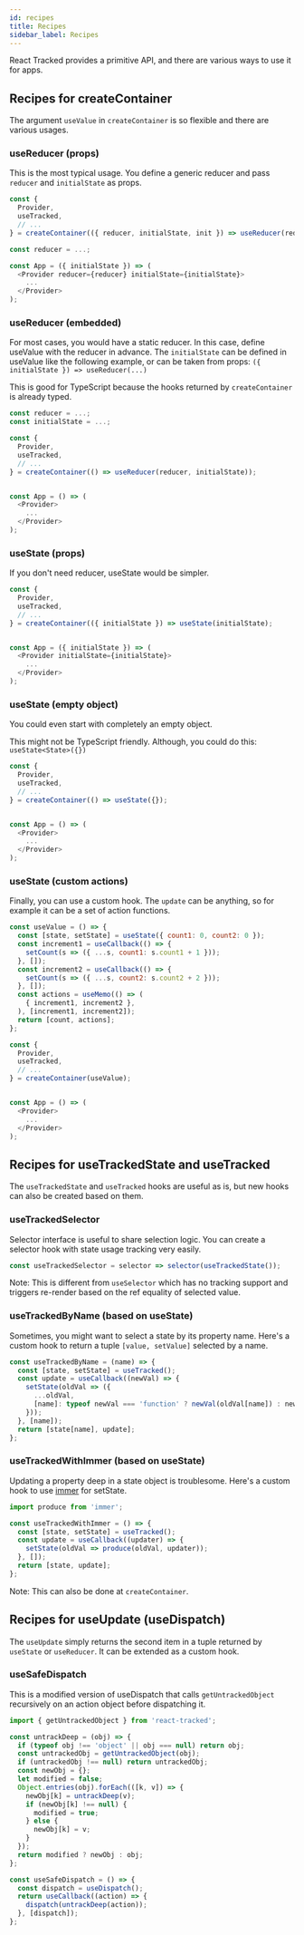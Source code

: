 ```yaml
---
id: recipes
title: Recipes
sidebar_label: Recipes
---
```


React Tracked provides a primitive API,
and there are various ways to use it for apps.

## Recipes for createContainer

The argument `useValue` in `createContainer` is so flexible
and there are various usages.

### useReducer (props)

This is the most typical usage.
You define a generic reducer and pass `reducer` and `initialState` as props.

```javascript
const {
  Provider,
  useTracked,
  // ...
} = createContainer(({ reducer, initialState, init }) => useReducer(reducer, initialState, init));

const reducer = ...;

const App = ({ initialState }) => (
  <Provider reducer={reducer} initialState={initialState}>
    ...
  </Provider>
);
```

### useReducer (embedded)

For most cases, you would have a static reducer.
In this case, define useValue with the reducer in advance.
The `initialState` can be defined in useValue like the following example,
or can be taken from props: `({ initialState }) => useReducer(...)`

This is good for TypeScript because the hooks returned by `createContainer` is already typed.

```javascript
const reducer = ...;
const initialState = ...;

const {
  Provider,
  useTracked,
  // ...
} = createContainer(() => useReducer(reducer, initialState));


const App = () => (
  <Provider>
    ...
  </Provider>
);
```

### useState (props)

If you don't need reducer, useState would be simpler.

```javascript
const {
  Provider,
  useTracked,
  // ...
} = createContainer(({ initialState }) => useState(initialState);


const App = ({ initialState }) => (
  <Provider initialState={initialState}>
    ...
  </Provider>
);
```

### useState (empty object)

You could even start with completely an empty object.

This might not be TypeScript friendly. Although, you could do this: `useState<State>({})`

```javascript
const {
  Provider,
  useTracked,
  // ...
} = createContainer(() => useState({});


const App = () => (
  <Provider>
    ...
  </Provider>
);
```

### useState (custom actions)

Finally, you can use a custom hook.
The `update` can be anything, so for example it can be a set of action functions.

```javascript
const useValue = () => {
  const [state, setState] = useState({ count1: 0, count2: 0 });
  const increment1 = useCallback(() => {
    setCount(s => ({ ...s, count1: s.count1 + 1 }));
  }, []);
  const increment2 = useCallback(() => {
    setCount(s => ({ ...s, count2: s.count2 + 2 }));
  }, []);
  const actions = useMemo(() => (
    { increment1, increment2 },
  ), [increment1, increment2]);
  return [count, actions];
};

const {
  Provider,
  useTracked,
  // ...
} = createContainer(useValue);


const App = () => (
  <Provider>
    ...
  </Provider>
);
```

## Recipes for useTrackedState and useTracked

The `useTrackedState` and `useTracked` hooks are useful as is,
but new hooks can also be created based on them.

### useTrackedSelector

Selector interface is useful to share selection logic.
You can create a selector hook with state usage tracking very easily.

```javascript
const useTrackedSelector = selector => selector(useTrackedState());
```

Note: This is different from `useSelector` which has no tracking support
and triggers re-render based on the ref equality of selected value.

### useTrackedByName (based on useState)

Sometimes, you might want to select a state by its property name.
Here's a custom hook to return a tuple `[value, setValue]` selected by a name.

```javascript
const useTrackedByName = (name) => {
  const [state, setState] = useTracked();
  const update = useCallback((newVal) => {
    setState(oldVal => ({
      ...oldVal,
      [name]: typeof newVal === 'function' ? newVal(oldVal[name]) : newVal,
    }));
  }, [name]);
  return [state[name], update];
};
```

### useTrackedWithImmer (based on useState)

Updating a property deep in a state object is troublesome.
Here's a custom hook to use [immer](https://github.com/immerjs/immer) for setState.

```javascript
import produce from 'immer';

const useTrackedWithImmer = () => {
  const [state, setState] = useTracked();
  const update = useCallback((updater) => {
    setState(oldVal => produce(oldVal, updater));
  }, []);
  return [state, update];
};
```

Note: This can also be done at `createContainer`.

## Recipes for useUpdate (useDispatch)

The `useUpdate` simply returns the second item
in a tuple returned by `useState` or `useReducer`.
It can be extended as a custom hook.

### useSafeDispatch

This is a modified version of useDispatch that calls `getUntrackedObject`
recursively on an action object before dispatching it.

```javascript
import { getUntrackedObject } from 'react-tracked';

const untrackDeep = (obj) => {
  if (typeof obj !== 'object' || obj === null) return obj;
  const untrackedObj = getUntrackedObject(obj);
  if (untrackedObj !== null) return untrackedObj;
  const newObj = {};
  let modified = false;
  Object.entries(obj).forEach(([k, v]) => {
    newObj[k] = untrackDeep(v);
    if (newObj[k] !== null) {
      modified = true;
    } else {
      newObj[k] = v;
    }
  });
  return modified ? newObj : obj;
};

const useSafeDispatch = () => {
  const dispatch = useDispatch();
  return useCallback((action) => {
    dispatch(untrackDeep(action));
  }, [dispatch]);
};
```
